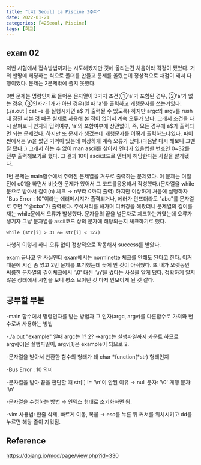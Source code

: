```yaml
---
title: "[42 Seoul] La Piscine 3주차"
date: 2022-01-21
categories: [42Seoul, Piscine]
tags: [회고]
---
```

## exam 02
저번 시험에서 접속방법까지는 시도해봤지만 깃에 올리는건 처음이라 걱정이 됐었다. 거의 맨땅에 헤딩하는 식으로 폴더를 만들고 문제를 올렸는데 정상적으로 채점이 돼서 다행이었다. 문제는 2문제밖에 풀지 못했다.

0번 문제는 명령인자로 들어온 문자열이 3가지 조건(①'a'가 포함된 경우, ②'a'가 없는 경우, ③인자가 1개가 아닌 경우)일 때 'a'를 출력하고 개행문자를 쓰는거였다.(./a.out | cat -e 를 실행시키면 a$ 가 출력될 수 있도록) 하지만 argc와 argv를 rush때 잠깐 써본 것 빼곤 실제로 사용해 본 적이 없어서 계속 오류가 났다. 그래서 조건을 다시 살펴보니 인자의 입력여부, 'a'의 포함여부에 상관없이, 즉, 모든 경우에 a$가 출력되면 되는 문제였다. 하지만 또 문제가 생겼는데 개행문자를 어떻게 출력하느냐였다. 파이썬에서는 \n을 썼던 기억이 있는데 이상하게 계속 오류가 났다.(다음날 다시 해보니 그땐 잘 됐다..) 그래서 하는 수 없이 man ascii를 찾아서 엔터가 있을법한 번호인 0~32를 전부 출력해보기로 했다. 그 결과 10이 ascii코드로 엔터에 해당한다는 사실을 알게됐다.


1번 문제는 main함수에서 주어진 문제열을 거꾸로 출력하는 문제였다. 이 문제는 며칠 전에 c01을 하면서 비슷한 문제가 있어서 그 코드를응용해서 작성했다.(문자열을 while문으로 받아서 길이(n) 체크 → n부터 0까지 출력) 하지만 이상하게 처음에 실행하자 "Bus Error : 10"이라는 에러메시지가 출력되거나, 에러가 안뜨더라도 "abc"를 문자열로 주면 "^@cba"가 출력됐다. 주석처리를 해가며 디버깅을 해봤더니 문제열의 길이를 재는 while문에서 오류가 발생했다. 문자을의 끝을 널문자로 체크하는거였는데 오류가 생기자 그냥 문자열을 ascii코드 상의 문자에 해당되는지 체크하기로 했다.

`while (str[i] > 31 && str[i] < 127)`

다행히 이렇게 하니 오류 없이 정상적으로 작동해서 success를 받았다.

exam 끝나고 안 사실인데 exam에서는 norminette 체크를 안해도 된다고 한다. 이거 때문에 시간 좀 썼고 2번 문제를 포기했는데 늦게 안 것이 아쉬웠다. 또 내가 오랫동안 씨름한 문자열의 길이체크에서 '\0' 대신 '\n'을 썼다는 사실을 알게 됐다. 정확하게 알지 않은 상태에서 시험을 보니 평소 보이던 것 마저 안보이게 된 것 같다.

## 공부할 부분
-main 함수에서 명령인자를 받는 방법과 그 인자(argc, argv)를 다른함수로 가져와 변수로써 사용하는 방법

-./a.out "example" 일때 argc는 1? 2?
→argc는 실행파일까지 카운트 하므로 argv[0]은 실행파일이, argv[1]은 example이 되므로 2.

-문자열을 받아서 반환한 함수의 형태가 왜 char *function(*str) 형태인지

-Bus Error : 10 의미

-문자열을 받아 끝을 판단할 때 str[i] != '\n'이 안된 이유
→ null 문자: '\0'  개행 문자: '\n'

-문자열을 수정하는 방법
→ 인덱스 형태로 초기화하면 됨.

-vim 사용법: 한줄 삭제, 빠르게 이동, 복붙
→ esc를 누른 뒤 커서를 위치시키고 dd를 누르면 해당 줄이 지워짐.

## Reference
<https://dojang.io/mod/page/view.php?id=330>